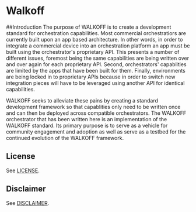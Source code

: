 # Walkoff

##Introduction
The purpose of WALKOFF is to create a development standard for orchestration capabilities.  Most commercial orchestratiors are currently built upon an app based architecture. In other words, in order to integrate a commercial device into an orchestration platform an app must be built using the orchestrator's proprietary API.  This presents a number of different issues, foremost being the same capabilities are being written over and over again for each proprietary API.  Second, orchestrators' capablities are limited by the apps that have been built for them.  Finally, environments are being locked in to proprietary APIs because in order to switch new integration pieces will have to be leveraged using another API for identical capabilities.  

WALKOFF seeks to alleviate these pains by creating a standard development framework so that capablities only need to be written once and can then be deployed across compatible orchestrators.  The WALKOFF orchestrator that has been written here is an implementation of the WALKOFF standard.  Its primary purpose is to serve as a vehicle for community engagement and adoption as well as serve as a testbed for the continued evolution of the WALKOFF framework. 

## License
See [LICENSE](./LICENSE.md).

## Disclaimer
See [DISCLAIMER](./DISCLAIMER.md).
